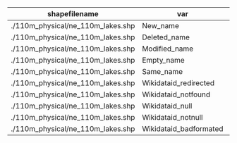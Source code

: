 shapefilename                      |  var                     |  value
-----------------------------------|--------------------------|-------
./110m_physical/ne_110m_lakes.shp  |  New_name                |  2
./110m_physical/ne_110m_lakes.shp  |  Deleted_name            |  0
./110m_physical/ne_110m_lakes.shp  |  Modified_name           |  0
./110m_physical/ne_110m_lakes.shp  |  Empty_name              |  54
./110m_physical/ne_110m_lakes.shp  |  Same_name               |  469
./110m_physical/ne_110m_lakes.shp  |  Wikidataid_redirected   |  0
./110m_physical/ne_110m_lakes.shp  |  Wikidataid_notfound     |  0
./110m_physical/ne_110m_lakes.shp  |  Wikidataid_null         |  0
./110m_physical/ne_110m_lakes.shp  |  Wikidataid_notnull      |  25
./110m_physical/ne_110m_lakes.shp  |  Wikidataid_badformated  |  0
